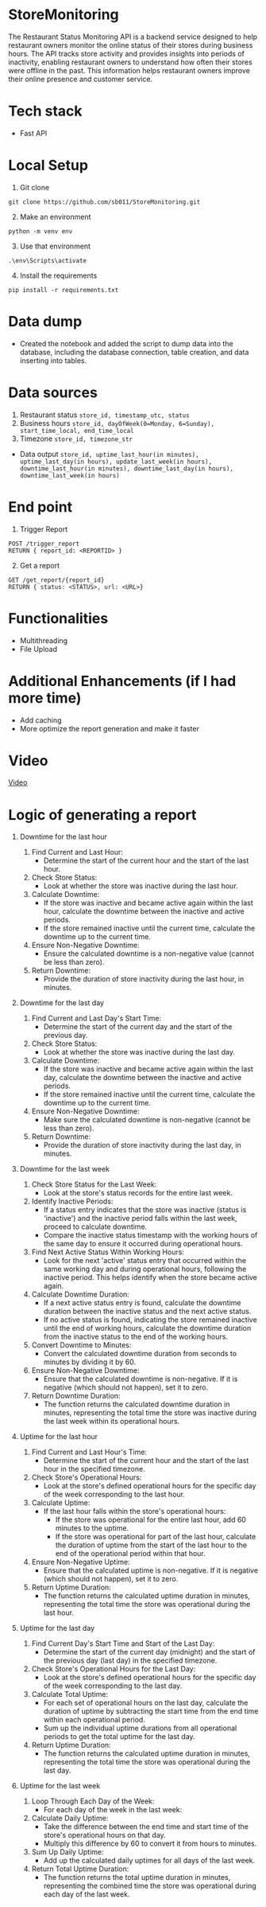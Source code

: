 # StoreMonitoring
The Restaurant Status Monitoring API is a backend service designed to help restaurant owners monitor the online status of their stores during business hours. The API tracks store activity and provides insights into periods of inactivity, enabling restaurant owners to understand how often their stores were offline in the past. This information helps restaurant owners improve their online presence and customer service.

# Tech stack
* Fast API

# Local Setup
1. Git clone
```
git clone https://github.com/sb011/StoreMonitoring.git
```
2. Make an environment
```
python -m venv env
```
3. Use that environment
```
.\env\Scripts\activate
```
4. Install the requirements
```
pip install -r requirements.txt
```

# Data dump
* Created the notebook and added the script to dump data into the database, including the database connection, table creation, and data inserting into tables.

# Data sources
1. Restaurant status
`store_id, timestamp_utc, status`
2. Business hours
`store_id, dayOfWeek(0=Monday, 6=Sunday), start_time_local, end_time_local`
3. Timezone
`store_id, timezone_str`

* Data output
`store_id, uptime_last_hour(in minutes), uptime_last_day(in hours), update_last_week(in hours), downtime_last_hour(in minutes), downtime_last_day(in hours), downtime_last_week(in hours)`

# End point
1. Trigger Report
```
POST /trigger_report
RETURN { report_id: <REPORTID> }
```

2. Get a report
```
GET /get_report/{report_id}
RETURN { status: <STATUS>, url: <URL>}
```

# Functionalities
* Multithreading
* File Upload

# Additional Enhancements (if I had more time)
* Add caching
* More optimize the report generation and make it faster

# Video
[Video](https://www.loom.com/share/cf6168d3593a439e829504e219981bc4?sid=511def68-8490-4307-a14b-ceafd4071d96)

# Logic of generating a report
1. Downtime for the last hour
   1. Find Current and Last Hour:
      * Determine the start of the current hour and the start of the last hour.
   2. Check Store Status:
      * Look at whether the store was inactive during the last hour.
   3. Calculate Downtime:
      * If the store was inactive and became active again within the last hour, calculate the downtime between the inactive and active periods.
      * If the store remained inactive until the current time, calculate the downtime up to the current time.
   4. Ensure Non-Negative Downtime:
      * Ensure the calculated downtime is a non-negative value (cannot be less than zero).
   5. Return Downtime:
      * Provide the duration of store inactivity during the last hour, in minutes.
      
2. Downtime for the last day
   1. Find Current and Last Day's Start Time:
      * Determine the start of the current day and the start of the previous day.
   2. Check Store Status:
      * Look at whether the store was inactive during the last day.
   3. Calculate Downtime:
      * If the store was inactive and became active again within the last day, calculate the downtime between the inactive and active periods.
      * If the store remained inactive until the current time, calculate the downtime up to the current time.
   4. Ensure Non-Negative Downtime:
      * Make sure the calculated downtime is non-negative (cannot be less than zero).
   5. Return Downtime:
      * Provide the duration of store inactivity during the last day, in minutes.
     
3. Downtime for the last week
   1. Check Store Status for the Last Week:
      * Look at the store's status records for the entire last week.
   2. Identify Inactive Periods:
      * If a status entry indicates that the store was inactive (status is 'inactive') and the inactive period falls within the last week, proceed to calculate downtime.
      * Compare the inactive status timestamp with the working hours of the same day to ensure it occurred during operational hours.
   3. Find Next Active Status Within Working Hours:
      * Look for the next 'active' status entry that occurred within the same working day and during operational hours, following the inactive period. This helps identify when the store became active again.
   4. Calculate Downtime Duration:
      * If a next active status entry is found, calculate the downtime duration between the inactive status and the next active status.
      * If no active status is found, indicating the store remained inactive until the end of working hours, calculate the downtime duration from the inactive status to the end of the working hours.
   5. Convert Downtime to Minutes:
      * Convert the calculated downtime duration from seconds to minutes by dividing it by 60.
   6. Ensure Non-Negative Downtime:
      * Ensure that the calculated downtime is non-negative. If it is negative (which should not happen), set it to zero.
   7. Return Downtime Duration:
      * The function returns the calculated downtime duration in minutes, representing the total time the store was inactive during the last week within its operational hours.
     
4. Uptime for the last hour
   1. Find Current and Last Hour's Time:
      * Determine the start of the current hour and the start of the last hour in the specified timezone.
   2. Check Store's Operational Hours:
      * Look at the store's defined operational hours for the specific day of the week corresponding to the last hour.
   3. Calculate Uptime:
      * If the last hour falls within the store's operational hours:
        * If the store was operational for the entire last hour, add 60 minutes to the uptime.
        * If the store was operational for part of the last hour, calculate the duration of uptime from the start of the last hour to the end of the operational period within that hour.
   4. Ensure Non-Negative Uptime:
      * Ensure that the calculated uptime is non-negative. If it is negative (which should not happen), set it to zero.
   5. Return Uptime Duration:
      * The function returns the calculated uptime duration in minutes, representing the total time the store was operational during the last hour.
        
5. Uptime for the last day
   1. Find Current Day's Start Time and Start of the Last Day:
      * Determine the start of the current day (midnight) and the start of the previous day (last day) in the specified timezone.
   2. Check Store's Operational Hours for the Last Day:
      * Look at the store's defined operational hours for the specific day of the week corresponding to the last day.
   3. Calculate Total Uptime:
      * For each set of operational hours on the last day, calculate the duration of uptime by subtracting the start time from the end time within each operational period.
      * Sum up the individual uptime durations from all operational periods to get the total uptime for the last day.
   4. Return Uptime Duration:
      * The function returns the calculated uptime duration in minutes, representing the total time the store was operational during the last day.
        
6. Uptime for the last week
   1. Loop Through Each Day of the Week:
      * For each day of the week in the last week:
   2. Calculate Daily Uptime:
      * Take the difference between the end time and start time of the store's operational hours on that day.
      * Multiply this difference by 60 to convert it from hours to minutes.
   3. Sum Up Daily Uptime:
      * Add up the calculated daily uptimes for all days of the last week.
   4. Return Total Uptime Duration:
      * The function returns the total uptime duration in minutes, representing the combined time the store was operational during each day of the last week.
